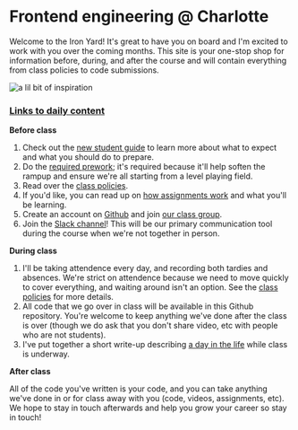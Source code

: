 # Frontend engineering @ Charlotte

Welcome to the Iron Yard! It's great to have you on board and I'm excited to work with you over the coming months. This site is your one-stop shop for information before, during, and after the course and will contain everything from class policies to code submissions.

![a lil bit of inspiration](https://s-media-cache-ak0.pinimg.com/564x/71/4f/e5/714fe52641a916066a12eabdf921da1f.jpg)

### [Links to daily content](CONTENT.md)

**Before class**

1. Check out the [new student guide](GETTING-STARTED.md) to learn more about what to expect and what you should do to prepare.
2. Do the [required prework](https://github.com/TIY-Charlotte-Frontend-Engineering/curriculum/blob/new-readme/GETTING-STARTED.md#prework); it's required because it'll help soften the rampup and ensure we're all starting from a level playing field.
3. Read over the [class policies](POLICIES.md).
4. If you'd like, you can read up on [how assignments work](https://github.com/TIY-Charlotte-Frontend-Engineering/curriculum/blob/new-readme/GETTING-STARTED.md#assignments) and what you'll be learning.
5. Create an account on [Github](https://github.com) and join [our class group](https://github.com/TIY-Charlotte-Frontend-Engineering).
6. Join the [Slack channel](tiycharlotte.slack.com)! This will be our primary communication tool during the course when we're not together in person.

**During class**

1. I'll be taking attendence every day, and recording both tardies and absences. We're strict on attendence because we need to move quickly to cover everything, and waiting around isn't an option. See the [class policies](POLICIES.md) for more details.
2. All code that we go over in class will be available in this Github repository. You're welcome to keep anything we've done after the class is over (though we do ask that you don't share video, etc with people who are not students).
3. I've put together a short write-up describing [a day in the life](https://github.com/TIY-Charlotte-Frontend-Engineering/curriculum/blob/new-readme/GETTING-STARTED.md#a-day-in-the-life) while class is underway.

**After class**

All of the code you've written is your code, and you can take anything we've done in or for class away with you (code, videos, assignments, etc). We hope to stay in touch afterwards and help you grow your career so stay in touch!